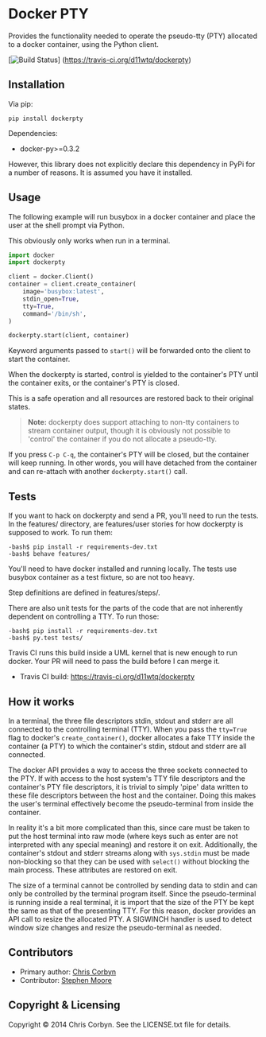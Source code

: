 # Docker PTY

Provides the functionality needed to operate the pseudo-tty (PTY) allocated to
a docker container, using the Python client.

[![Build Status](https://travis-ci.org/d11wtq/dockerpty.svg?branch=master)]
(https://travis-ci.org/d11wtq/dockerpty)

## Installation

Via pip:

```
pip install dockerpty
```

Dependencies:

  * docker-py>=0.3.2

However, this library does not explicitly declare this dependency in PyPi for a
number of reasons. It is assumed you have it installed.

## Usage

The following example will run busybox in a docker container and place the user
at the shell prompt via Python.

This obviously only works when run in a terminal.

``` python
import docker
import dockerpty

client = docker.Client()
container = client.create_container(
    image='busybox:latest',
    stdin_open=True,
    tty=True,
    command='/bin/sh',
)

dockerpty.start(client, container)
```

Keyword arguments passed to `start()` will be forwarded onto the client to
start the container.

When the dockerpty is started, control is yielded to the container's PTY until
the container exits, or the container's PTY is closed.

This is a safe operation and all resources are restored back to their original
states.

> **Note:** dockerpty does support attaching to non-tty containers to stream
container output, though it is obviously not possible to 'control' the
container if you do not allocate a pseudo-tty.

If you press `C-p C-q`, the container's PTY will be closed, but the container
will keep running. In other words, you will have detached from the container
and can re-attach with another `dockerpty.start()` call.

## Tests

If you want to hack on dockerpty and send a PR, you'll need to run the tests.
In the features/ directory, are features/user stories for how dockerpty is
supposed to work. To run them:

```
-bash$ pip install -r requirements-dev.txt
-bash$ behave features/
```

You'll need to have docker installed and running locally. The tests use busybox
container as a test fixture, so are not too heavy.

Step definitions are defined in features/steps/.

There are also unit tests for the parts of the code that are not inherently
dependent on controlling a TTY. To run those:

```
-bash$ pip install -r requirements-dev.txt
-bash$ py.test tests/
```

Travis CI runs this build inside a UML kernel that is new enough to run docker.
Your PR will need to pass the build before I can merge it.

  - Travis CI build: https://travis-ci.org/d11wtq/dockerpty

## How it works

In a terminal, the three file descriptors stdin, stdout and stderr are all
connected to the controlling terminal (TTY). When you pass the `tty=True` flag
to docker's `create_container()`, docker allocates a fake TTY inside the
container (a PTY) to which the container's stdin, stdout and stderr are all
connected.

The docker API provides a way to access the three sockets connected to the PTY.
If with access to the host system's TTY file descriptors and the container's
PTY file descriptors, it is trivial to simply 'pipe' data written to these file
descriptors between the host and the container. Doing this makes the user's
terminal effectively become the pseudo-terminal from inside the container.

In reality it's a bit more complicated than this, since care must be taken to
put the host terminal into raw mode (where keys such as enter are not
interpreted with any special meaning) and restore it on exit. Additionally, the
container's stdout and stderr streams along with `sys.stdin` must be made
non-blocking so that they can be used with `select()` without blocking the main
process. These attributes are restored on exit.

The size of a terminal cannot be controlled by sending data to stdin and can
only be controlled by the terminal program itself. Since the pseudo-terminal is
running inside a real terminal, it is import that the size of the PTY be kept
the same as that of the presenting TTY. For this reason, docker provides an API
call to resize the allocated PTY. A SIGWINCH handler is used to detect window
size changes and resize the pseudo-terminal as needed.

## Contributors

  - Primary author: [Chris Corbyn](https://github.com/d11wtq)
  - Contributor: [Stephen Moore](https://github.com/delfick)

## Copyright & Licensing

Copyright &copy; 2014 Chris Corbyn. See the LICENSE.txt file for details.
